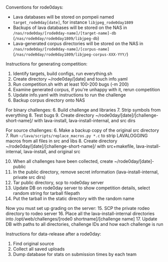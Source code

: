 Conventions for rode0days:
* Lava databases will be stored on pompeii named `target_rode0day[date]`, for instance `libjpeg_rode0day1809`
* Backups of lava databases will be stored on the NAS in `/nas/rode0day/[rode0day-name]/[target-name]-db` (`/nas/rode0day/rode0day1809/libjpeg-db`)
* Lava-generated corpus directories will be stored on the NAS in `/nas/rode0day/[rode0day-name]/[corpus-name]` (`/nas/rode0day/rode0day1809/libjpeg-corpus-XXX-YYY/`)


Instructions for generating competition:
1. Identify targets, build configs, run everything.sh
2. Create directory ~/rode0day/[date] and touch info.yaml
3. Run competition.sh with at least 100-200 bugs (-m 200)
4. Examine generated corpus, if you're unhappy with it, rerun competition
5. Update info.yaml with instructions to run the challenge
5. Backup corpus directory onto NAS

For binary challenges:
6. Build challenge and libraries
7. Strip symbols from everything
8. Test bugs
9. Create directory ~/rode0day/[date]/[challenge-short-name]/ with lava-install, lava-install-internal, and src dirs


For source challenges:
6. Make a backup copy of the original src directory
7. Run `~/lava/scripts/replace_macros.py *.c` to strip LAVALOGGING macros from all files in src and libs
8. Create directory ~/rode0day/[date]/[challenge-short-name]/ with src+makefile, lava-install-internal, lava-install, and original src


10. When all challenges have been collected, create ~/rode0day/[date]-public
11. In the public directory, remove secret information (lava-install-internal, private src dirs)
12. Tar public directory, scp to rode0day server
13. Update DB on rode0day server to show competition details, select random string for tarball filepath
14. Put the tarball in the static directory with the random name


Now you must set up grading on the server:
15. SCP the private rodeo directory to rodeo server
16. Place all the lava-install-internal directories into /opt/web/challenges/[rode0 shortname]/[challenge name]
17. Update DB with paths to all directories, challenge IDs and how each challenge is run

Instructions for data-release after a rode0day:
1. Find original source
2. Collect all saved uploads
2. Dump database for stats on submission times by each team

